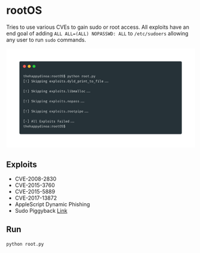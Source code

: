 # rootOS

Tries to use various CVEs to gain sudo or root access. All exploits have an end goal of adding `ALL ALL=(ALL) NOPASSWD: ALL` to `/etc/sudoers` allowing any user to run `sudo` commands.

![screenshot](screenshot.png)

## Exploits

-   CVE-2008-2830
-   CVE-2015-3760
-   CVE-2015-5889
-   CVE-2017-13872
-   AppleScript Dynamic Phishing
-   Sudo Piggyback [Link](https://www.n00py.io/2016/10/privilege-escalation-on-os-x-without-exploits/)

## Run

```bash
python root.py
```
